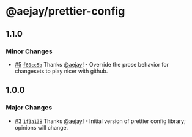 # @aejay/prettier-config

## 1.1.0

### Minor Changes

- [#5](https://github.com/aejay/aejay-js/pull/5)
  [`f60cc5b`](https://github.com/aejay/aejay-js/commit/f60cc5bdbd9524a7364de19cee3618e1ff0f921a)
  Thanks [@aejay](https://github.com/aejay)! - Override the prose behavior for
  changesets to play nicer with github.

## 1.0.0

### Major Changes

- [#3](https://github.com/aejay/aejay-js/pull/3)
  [`1f3a138`](https://github.com/aejay/aejay-js/commit/1f3a138c7f8a56ecf75c4fb7081fbf8955cfcb66)
  Thanks [@aejay](https://github.com/aejay)! - Initial version of prettier
  config library; opinions will change.
